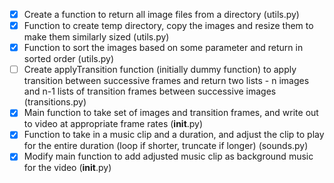 - [x] Create a function to return all image files from a directory (utils.py)
- [x] Function to create temp directory, copy the images and resize them to make them similarly sized (utils.py)
- [x] Function to sort the images based on some parameter and return in sorted order (utils.py)
- [ ] Create applyTransition function (initially dummy function) to apply transition between successive frames and return two lists - n images and n-1 lists of transition frames between successive images (transitions.py)
- [x] Main function to take set of images and transition frames, and write out to video at appropriate frame rates (__init__.py)
- [x] Function to take in a music clip and a duration, and adjust the clip to play for the entire duration (loop if shorter, truncate if longer) (sounds.py)
- [x] Modify main function to add adjusted music clip as background music for the video (__init__.py)
